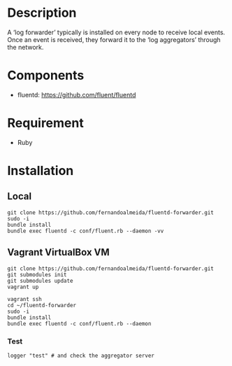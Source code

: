 # Description

A ‘log forwarder’ typically is installed on every node to receive local events.
Once an event is received, they forward it to the ‘log aggregators’ through the network.

# Components

* fluentd: https://github.com/fluent/fluentd

# Requirement

* Ruby

# Installation

## Local

    git clone https://github.com/fernandoalmeida/fluentd-forwarder.git
    sudo -i
    bundle install
    bundle exec fluentd -c conf/fluent.rb --daemon -vv

## Vagrant VirtualBox VM

    git clone https://github.com/fernandoalmeida/fluentd-forwarder.git
    git submodules init
    git submodules update
    vagrant up

    vagrant ssh
    cd ~/fluentd-forwarder
    sudo -i
    bundle install
    bundle exec fluentd -c conf/fluent.rb --daemon

### Test

    logger "test" # and check the aggregator server
